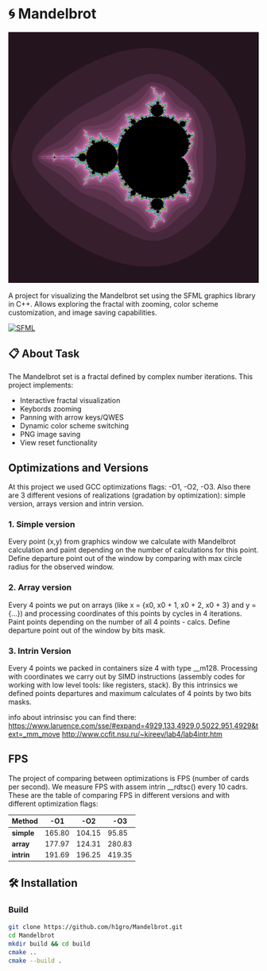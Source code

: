 # 🌀 Mandelbrot

![Mandelbrot Set Example](https://github.com/h1gro/Mandelbrot/blob/main/screenshots/image.png)

A project for visualizing the Mandelbrot set using the SFML graphics library in C++. Allows exploring the fractal with zooming, color scheme customization, and image saving capabilities.

[![SFML](https://img.shields.io/badge/SFML-2.5.1-blue.svg)](https://www.sfml-dev.org/)

## 📋 About Task

The Mandelbrot set is a fractal defined by complex number iterations. This project implements:
- Interactive fractal visualization
- Keybords zooming
- Panning with arrow keys/QWES
- Dynamic color scheme switching
- PNG image saving
- View reset functionality

## Optimizations and Versions

At this project we used GCC optimizations flags: -O1, -O2, -O3. Also there are 3 different vesions of realizations (gradation by optimization): simple version, arrays version and intrin version.

### 1. Simple version

Every point (x,y) from graphics window we calculate with Mandelbrot calculation and paint depending on the number of calculations for this point. Define departure point out of the window by comparing with max circle radius for the observed window.

### 2. Array version

Every 4 points we put on arrays (like x = {x0, x0 + 1, x0 + 2, x0 + 3} and y = {...}) and processing coordinates of this points by cycles in 4 iterations. Paint points depending on the number of all 4 points - calcs. Define departure point out of the window by bits mask.


### 3. Intrin Version

Every 4 points we packed in containers size 4 with type __m128. Processing with coordinates we carry out by SIMD instructions (assembly codes for working with low level tools: like registers, stack). By this intrinsics we defined points departures and maximum calculates of 4 points by two bits masks.

info about intrinsisc you can find there:
https://www.laruence.com/sse/#expand=4929,133,4929,0,5022,951,4929&text=_mm_move
http://www.ccfit.nsu.ru/~kireev/lab4/lab4intr.htm

## FPS

The project of comparing between optimizations is FPS (number of cards per second). We measure FPS with assem intrin __rdtsc() every 10 cadrs.
These are the table of comparing FPS in different versions and with different optimization flags:

| Method     |   -O1   |   -O2   |   -O3   |
|------------|---------|---------|---------|
| **simple** | 165.80  | 104.15  |  95.85  |
| **array**  | 177.97  | 124.31  |  280.83 |
| **intrin** | 191.69  | 196.25  |  419.35 |

## 🛠️ Installation

### Build
```bash
git clone https://github.com/h1gro/Mandelbrot.git
cd Mandelbrot
mkdir build && cd build
cmake ..
cmake --build .
```

